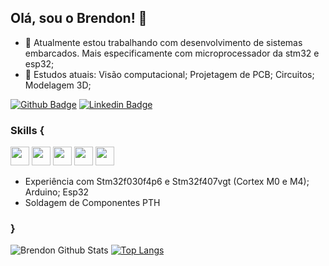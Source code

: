 ## Olá, sou o Brendon! 👋


- 🔭 Atualmente estou trabalhando com desenvolvimento de sistemas embarcados. Mais especificamente com microprocessador da stm32 e esp32;
- 🌱 Estudos atuais: Visão computacional; Projetagem de PCB; Circuitos; Modelagem 3D;

[![Github Badge](https://img.shields.io/badge/-Github-000?style=flat-square&logo=Github&logoColor=white&link=https://github.com/BrendonBernardino)](https://github.com/BrendonBernardino)
[![Linkedin Badge](https://img.shields.io/badge/-LinkedIn-blue?style=flat-square&logo=Linkedin&logoColor=white&link=https://www.linkedin.com/in/brendon-wesley-656268180/)](https://www.linkedin.com/in/brendon-wesley-656268180/)

### Skills {
<img height=30 weight=30 src="https://cdn.jsdelivr.net/gh/devicons/devicon/icons/c/c-original.svg" /> <img height=30 weight=30 src="https://cdn.jsdelivr.net/gh/devicons/devicon/icons/embeddedc/embeddedc-original.svg" /> <img height=30 weight=30 src="https://cdn.jsdelivr.net/gh/devicons/devicon/icons/git/git-original.svg" /> <img height=30 weight=30 src="https://cdn.jsdelivr.net/gh/devicons/devicon/icons/java/java-original.svg" /> <img height=30 weight=30 src="https://cdn.jsdelivr.net/gh/devicons/devicon/icons/python/python-original.svg" />

- Experiência com Stm32f030f4p6 e Stm32f407vgt (Cortex M0 e M4); Arduino; Esp32
- Soldagem de Componentes PTH

### }


![Brendon Github Stats](https://github-readme-stats.vercel.app/api?username=BrendonBernardino&show_icons=true&theme=github_dark) [![Top Langs](https://github-readme-stats.vercel.app/api/top-langs/?username=BrendonBernardino&layout=compact&theme=github_dark)](https://github.com/BrendonBernardino/)




<!--
**BrendonBernardino/BrendonBernardino** is a ✨ _special_ ✨ repository because its `README.md` (this file) appears on your GitHub profile.

## Skills
<link rel="stylesheet" href="https://cdn.jsdelivr.net/gh/devicons/devicon/icons/c/c-original.svg">
<i class="devicon-c-line-wordmark colored"></i>

[![Readme Card](https://github-readme-stats.vercel.app/api/pin/?username=BrendonBernardino&theme=github_dark&repo=ParkinSp00n)](https://github.com/BrendonBernardino/ParkinSp00n)
[![Readme Card](https://github-readme-stats.vercel.app/api/pin/?username=BrendonBernardino&theme=github_dark&repo=Parking-Control-Module-Project)](https://github.com/BrendonBernardino/Parking-Control-Module-Project)
[![Readme Card](https://github-readme-stats.vercel.app/api/pin/?username=BrendonBernardino&theme=github_dark&repo=AttFirmware_HM10)](https://github.com/BrendonBernardino/AttFirmware_HM10)

Here are some ideas to get you started:

- 🔭 I’m currently working on ...
- 🌱 I’m currently learning ...
- 👯 I’m looking to collaborate on ...
- 🤔 I’m looking for help with ...
- 💬 Ask me about ...
- 📫 How to reach me: ...
- 😄 Pronouns: ...
- ⚡ Fun fact: ...
-->
